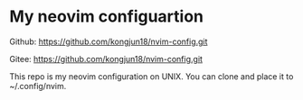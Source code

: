 # My neovim configuartion
Github: https://github.com/kongjun18/nvim-config.git

Gitee: https://github.com/kongjun18/nvim-config.git

This repo is my neovim configuration on UNIX.
You can clone and place it to ~/.config/nvim.


